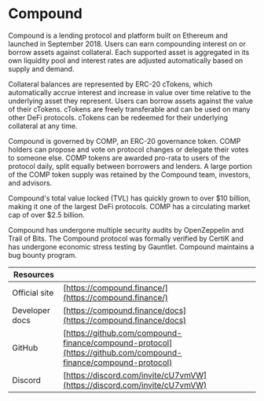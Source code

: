 # Compound

Compound is a lending protocol and platform built on Ethereum and launched in September 2018. Users can earn compounding interest on or borrow assets against collateral. Each supported asset is aggregated in its own liquidity pool and interest rates are adjusted automatically based on supply and demand.

Collateral balances are represented by ERC-20 cTokens, which automatically accrue interest and increase in value over time relative to the underlying asset they represent. Users can borrow assets against the value of their cTokens. cTokens are freely transferable and can be used on many other DeFi protocols. cTokens can be redeemed for their underlying collateral at any time.

Compound is governed by COMP, an ERC-20 governance token. COMP holders can propose and vote on protocol changes or delegate their votes to someone else. COMP tokens are awarded pro-rata to users of the protocol daily, split equally between borrowers and lenders. A large portion of the COMP token supply was retained by the Compound team, investors, and advisors.

Compound's total value locked (TVL) has quickly grown to over $10 billion, making it one of the largest DeFi protocols. COMP has a circulating market cap of over $2.5 billion.

Compound has undergone multiple security audits by OpenZeppelin and Trail of Bits. The Compound protocol was formally verified by CertiK and has undergone economic stress testing by Gauntlet. Compound maintains a bug bounty program.

| Resources      |                                                                                                                |
| -------------- | -------------------------------------------------------------------------------------------------------------- |
| Official site  | [https://compound.finance/](https://compound.finance/)                                                         |
| Developer docs | [https://compound.finance/docs](https://compound.finance/docs)                                                 |
| GitHub         | [https://github.com/compound-finance/compound-protocol](https://github.com/compound-finance/compound-protocol) |
| Discord        | [https://discord.com/invite/cU7vmVW](https://discord.com/invite/cU7vmVW)                                       |
